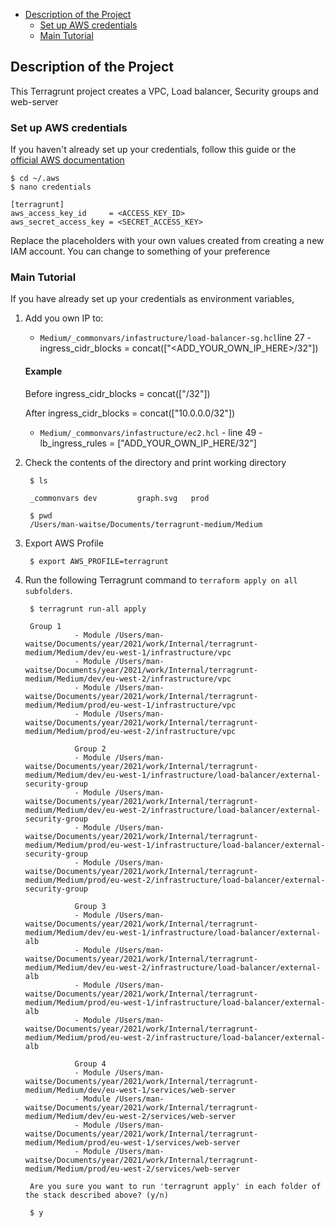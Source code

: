 
- [Description of the Project](#description-of-the-project)
	- [Set up AWS credentials](#set-up-aws-credentials)
	- [Main Tutorial](#main-tutorial)

## Description of the Project
This Terragrunt project creates a VPC, Load balancer, Security groups and web-server 

### Set up AWS credentials
If you haven't already set up your credentials, follow this guide or the [official AWS documentation](https://docs.aws.amazon.com/sdk-for-java/v1/developer-guide/setup-credentials.html)

	$ cd ~/.aws
	$ nano credentials

	[terragrunt]
	aws_access_key_id     = <ACCESS_KEY_ID>
	aws_secret_access_key = <SECRET_ACCESS_KEY>

Replace the placeholders with your own values created from creating a new IAM account. You can change <terragrunt> to something of your preference

### Main Tutorial
If you have already set up your credentials as environment variables, 

  1. Add you own IP to:
   
        -  `Medium/_commonvars/infastructure/load-balancer-sg.hcl`line 27 -   ingress_cidr_blocks = concat(["<ADD_YOUR_OWN_IP_HERE>/32"])

        #### Example
        Before 
        ingress_cidr_blocks = concat(["/32"])

        After
        ingress_cidr_blocks = concat(["10.0.0.0/32"])


        -  `Medium/_commonvars/infastructure/ec2.hcl` - line 49 - 	lb_ingress_rules = ["ADD_YOUR_OWN_IP_HERE/32"]



1. Check the contents of the directory and print working directory 


		$ ls       

		_commonvars dev         graph.svg   prod    

		$ pwd     
		/Users/man-waitse/Documents/terragrunt-medium/Medium

2. Export AWS Profile    
   
		$ export AWS_PROFILE=terragrunt

3. Run the following Terragrunt command to `terraform apply on all subfolders`.

		$ terragrunt run-all apply 

		Group 1
                  - Module /Users/man-waitse/Documents/year/2021/work/Internal/terragrunt-medium/Medium/dev/eu-west-1/infrastructure/vpc
                  - Module /Users/man-waitse/Documents/year/2021/work/Internal/terragrunt-medium/Medium/dev/eu-west-2/infrastructure/vpc
                  - Module /Users/man-waitse/Documents/year/2021/work/Internal/terragrunt-medium/Medium/prod/eu-west-1/infrastructure/vpc
                  - Module /Users/man-waitse/Documents/year/2021/work/Internal/terragrunt-medium/Medium/prod/eu-west-2/infrastructure/vpc

                  Group 2
                  - Module /Users/man-waitse/Documents/year/2021/work/Internal/terragrunt-medium/Medium/dev/eu-west-1/infrastructure/load-balancer/external-security-group
                  - Module /Users/man-waitse/Documents/year/2021/work/Internal/terragrunt-medium/Medium/dev/eu-west-2/infrastructure/load-balancer/external-security-group
                  - Module /Users/man-waitse/Documents/year/2021/work/Internal/terragrunt-medium/Medium/prod/eu-west-1/infrastructure/load-balancer/external-security-group
                  - Module /Users/man-waitse/Documents/year/2021/work/Internal/terragrunt-medium/Medium/prod/eu-west-2/infrastructure/load-balancer/external-security-group

                  Group 3
                  - Module /Users/man-waitse/Documents/year/2021/work/Internal/terragrunt-medium/Medium/dev/eu-west-1/infrastructure/load-balancer/external-alb
                  - Module /Users/man-waitse/Documents/year/2021/work/Internal/terragrunt-medium/Medium/dev/eu-west-2/infrastructure/load-balancer/external-alb
                  - Module /Users/man-waitse/Documents/year/2021/work/Internal/terragrunt-medium/Medium/prod/eu-west-1/infrastructure/load-balancer/external-alb
                  - Module /Users/man-waitse/Documents/year/2021/work/Internal/terragrunt-medium/Medium/prod/eu-west-2/infrastructure/load-balancer/external-alb

                  Group 4
                  - Module /Users/man-waitse/Documents/year/2021/work/Internal/terragrunt-medium/Medium/dev/eu-west-1/services/web-server
                  - Module /Users/man-waitse/Documents/year/2021/work/Internal/terragrunt-medium/Medium/dev/eu-west-2/services/web-server
                  - Module /Users/man-waitse/Documents/year/2021/work/Internal/terragrunt-medium/Medium/prod/eu-west-1/services/web-server
                  - Module /Users/man-waitse/Documents/year/2021/work/Internal/terragrunt-medium/Medium/prod/eu-west-2/services/web-server

		Are you sure you want to run 'terragrunt apply' in each folder of the stack described above? (y/n) 

		$ y 
